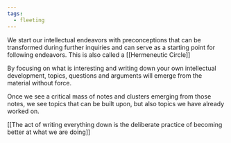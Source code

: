 ```yaml
---
tags:
  - fleeting
---
```

We start our intellectual endeavors with preconceptions that can be transformed during further inquiries and can serve as a starting point for following endeavors. This is also called a [[Hermeneutic Circle]] 

By focusing on what is interesting and writing down your own intellectual development, topics, questions and arguments will emerge from the material without force. 

Once we see a critical mass of notes and clusters emerging from those notes, we see topics that can be built upon, but also topics we have already worked on.

[[The act of writing everything down is the deliberate practice of becoming better at what we are doing]]